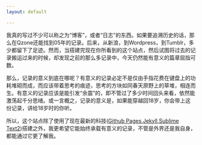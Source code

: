 ```yaml
---
layout: default

---
```


我真的写过不少可以称之为“博客”，或者“日志”的东西。如果要追溯历史的话，那么在Qzone还能找到05年的记录。后来，从新浪，到Wordpress，到Tumblr，多少都留下了足迹。然而，当搭建完现在你所看到的这个站点，然后试图将过去的记录搬运过来的时候，却发现之前的那么多记录中，今天仍然能有意义的篇章屈指可数。

那么，记录的意义到底在哪呢？有意义的记录必定不是仅由手指花费在键盘上的功耗堆砌而成，而应该带着思考的痕迹，思考的方块如同春天原野上的草堆，相连而生。有意义的记录应该是能引发“余震”的，即不管过了多少时间回头来看，依然能激荡起千分思绪。或一言概之，记录的意义是，如果能穿越回18岁，你会带上这份记录，讲给18岁时的你听。

所以，这个站点除了使用了现在最新的科技([Github Pages](http://pages.github.com),[Jekyll](https://github.com/mojombo/jekyll),[Sublime Text2](http://sublimetext.com))搭建之外，我更希望它能始终承载有意义的记录，不管是外界还是我自身，都能通过它更了解我。